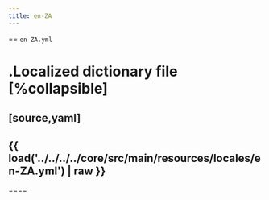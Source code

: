 ```yaml
---
title: en-ZA
---
```


== `en-ZA.yml`

.Localized dictionary file
[%collapsible]
====
[source,yaml]
----
{{ load('../../../../core/src/main/resources/locales/en-ZA.yml') | raw }}
----
====
